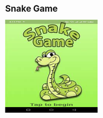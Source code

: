 # Snake Game  
<img src="https://raw.githubusercontent.com/AK-Bishnu/Flutter-Projects/main/Snake%20Game/Screenshot_20250203-161311.jpg?raw=true" width="300" height="300">

